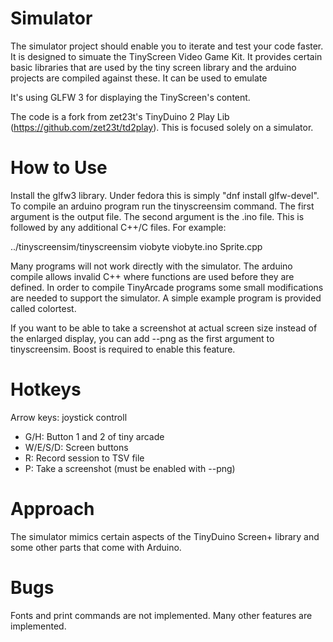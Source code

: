 # Simulator

The simulator project should enable you to iterate and test your code faster.
It is designed to simuate the TinyScreen Video Game Kit. It provides certain
basic libraries that are used by the tiny screen library and the arduino
projects are compiled against these. It can be used to emulate 

It's using GLFW 3 for displaying the TinyScreen's content. 

The code is a fork from zet23t's TinyDuino 2 Play Lib (https://github.com/zet23t/td2play).
This is focused solely on a simulator.

# How to Use

Install the glfw3 library. Under fedora this is simply "dnf install glfw-devel".
To compile an arduino program run the tinyscreensim command. The first argument
is the output file. The second argument is the .ino file. This is followed by
any additional C++/C files. For example:

../tinyscreensim/tinyscreensim viobyte viobyte.ino Sprite.cpp

Many programs will not work directly with the simulator. The arduino compile
allows invalid C++ where functions are used before they are defined. In order
to compile TinyArcade programs some small modifications are needed to support
the simulator. A simple example program is provided called colortest.

If you want to be able to take a screenshot at actual screen size instead of
the enlarged display, you can add --png as the first argument to tinyscreensim.
Boost is required to enable this feature.

# Hotkeys

Arrow keys: joystick controll

- G/H: Button 1 and 2 of tiny arcade
- W/E/S/D: Screen buttons
- R: Record session to TSV file
- P: Take a screenshot (must be enabled with --png)

# Approach

The simulator mimics certain aspects of the TinyDuino Screen+ library and 
some other parts that come with Arduino. 

# Bugs

Fonts and print commands are not implemented. Many other features are
implemented.
